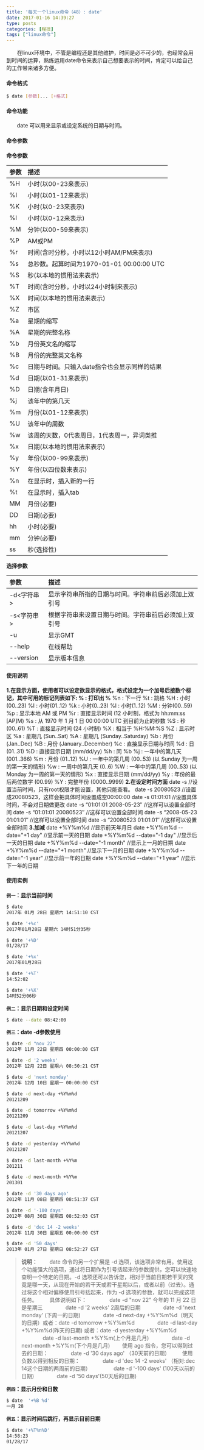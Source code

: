 ```yaml
---
title: '每天一个linux命令（48）: date'
date: 2017-01-16 14:39:27
type: posts
categories: [程技]
tags: ["linux命令"]
---
```

　　在linux环境中，不管是编程还是其他维护，时间是必不可少的，也经常会用到时间的运算，熟练运用date命令来表示自己想要表示的时间，肯定可以给自己的工作带来诸多方便。
<!--more -->
#### 命令格式
```bash
$ date [参数]... [+格式]
```
#### 命令功能
　　date 可以用来显示或设定系统的日期与时间。
#### 命令参数
**命令参数**

| 参数 | 描述 |
| :- | :- |
| %H | 小时(以00-23来表示) |
| %I | 小时(以01-12来表示) |
| %K | 小时(以0-23来表示) |
| %l | 小时(以0-12来表示) |
| %M | 分钟(以00-59来表示) |
| %P | AM或PM |
| %r | 时间(含时分秒，小时以12小时AM/PM来表示) |
| %s | 总秒数。起算时间为1970-01-01 00:00:00 UTC |
| %S | 秒(以本地的惯用法来表示) |
| %T | 时间(含时分秒，小时以24小时制来表示) |
| %X | 时间(以本地的惯用法来表示) |
| %Z | 市区 |
| %a | 星期的缩写 |
| %A | 星期的完整名称 |
| %b | 月份英文名的缩写 |
| %B | 月份的完整英文名称 |
| %c | 日期与时间。只输入date指令也会显示同样的结果 |
| %d | 日期(以01-31来表示) |
| %D | 日期(含年月日) |
| %j | 该年中的第几天 |
| %m | 月份(以01-12来表示) |
| %U | 该年中的周数 |
| %w | 该周的天数，0代表周日，1代表周一，异词类推 |
| %x | 日期(以本地的惯用法来表示) |
| %y | 年份(以00-99来表示) |
| %Y | 年份(以四位数来表示) |
| %n | 在显示时，插入新的一行 |
| %t | 在显示时，插入tab |
| MM | 月份(必要) |
| DD | 日期(必要) |
| hh | 小时(必要) |
| mm | 分钟(必要) |
| ss | 秒(选择性)  |

**选择参数**

| 参数 | 描述 |
| :- | :- |
| -d<字符串> | 显示字符串所指的日期与时间。字符串前后必须加上双引号 |
| -s<字符串> | 根据字符串来设置日期与时间。字符串前后必须加上双引号 |
| -u | 显示GMT |
| --help | 在线帮助 |
| --version | 显示版本信息 |

#### 使用说明
**1.在显示方面，使用者可以设定欲显示的格式，格式设定为一个加号后接数个标记，其中可用的标记列表如下: % :  打印出 %**
%n : 下一行
%t : 跳格
%H : 小时(00..23)
%I : 小时(01..12)
%k : 小时(0..23)
%l : 小时(1..12)
%M : 分钟(00..59)
%p : 显示本地 AM 或 PM
%r : 直接显示时间 (12 小时制，格式为 hh:mm:ss [AP]M)
%s : 从 1970 年 1 月 1 日 00:00:00 UTC 到目前为止的秒数
%S : 秒(00..61)
%T : 直接显示时间 (24 小时制)
%X : 相当于 %H:%M:%S
%Z : 显示时区 %a : 星期几 (Sun..Sat)
%A : 星期几 (Sunday..Saturday)
%b : 月份 (Jan..Dec)
%B : 月份 (January..December)
%c : 直接显示日期与时间
%d : 日 (01..31)
%D : 直接显示日期 (mm/dd/yy)
%h : 同 %b
%j : 一年中的第几天 (001..366)
%m : 月份 (01..12)
%U : 一年中的第几周 (00..53) (以 Sunday 为一周的第一天的情形)
%w : 一周中的第几天 (0..6)
%W : 一年中的第几周 (00..53) (以 Monday 为一周的第一天的情形)
%x : 直接显示日期 (mm/dd/yy)
%y : 年份的最后两位数字 (00.99)
%Y : 完整年份 (0000..9999)
**2.在设定时间方面**
date -s //设置当前时间，只有root权限才能设置，其他只能查看。
date -s 20080523 //设置成20080523，这样会把具体时间设置成空00:00:00
date -s 01:01:01 //设置具体时间，不会对日期做更改
date -s “01:01:01 2008-05-23″ //这样可以设置全部时间
date -s “01:01:01 20080523″ //这样可以设置全部时间
date -s “2008-05-23 01:01:01″ //这样可以设置全部时间
date -s “20080523 01:01:01″ //这样可以设置全部时间
**3.加减**
date +%Y%m%d         //显示前天年月日
date +%Y%m%d --date="+1 day"  //显示前一天的日期
date +%Y%m%d --date="-1 day"  //显示后一天的日期
date +%Y%m%d --date="-1 month"  //显示上一月的日期
date +%Y%m%d --date="+1 month"  //显示下一月的日期
date +%Y%m%d --date="-1 year"  //显示前一年的日期
date +%Y%m%d --date="+1 year"  //显示下一年的日期
#### 使用实例
**`例一`：显示当前时间**
```bash
$ date
2017年 01月 28日 星期六 14:51:10 CST

$ date '+%c'
2017年01月28日 星期六 14时51分35秒

$ date '+%D'
01/28/17

$ date '+%x'
2017年01月28日

$ date '+%T'
14:52:02

$ date '+%X'
14时52分06秒
```
**`例二`：显示日期和设定时间**
```bash
$ date --date 08:42:00
```
**`例三`：date -d参数使用**
```bash
$ date -d "nov 22"
2012年 11月 22日 星期四 00:00:00 CST

$ date -d '2 weeks'
2012年 12月 22日 星期六 08:50:21 CST

$ date -d 'next monday'
2012年 12月 10日 星期一 00:00:00 CST

$ date -d next-day +%Y%m%d
20121209

$ date -d tomorrow +%Y%m%d
20121209

$ date -d last-day +%Y%m%d
20121207

$ date -d yesterday +%Y%m%d
20121207

$ date -d last-month +%Y%m
201211

$ date -d next-month +%Y%m
201301

$ date -d '30 days ago'
2012年 11月 08日 星期四 08:51:37 CST

$ date -d '-100 days'
2012年 08月 30日 星期四 08:52:03 CST

$ date -d 'dec 14 -2 weeks'
2012年 11月 30日 星期五 00:00:00 CST

$ date -d '50 days'
2013年 01月 27日 星期日 08:52:27 CST
```
>**说明：**
　　date 命令的另一个扩展是 -d 选项，该选项非常有用。使用这个功能强大的选项，通过将日期作为引号括起来的参数提供，您可以快速地查明一个特定的日期。-d 选项还可以告诉您，相对于当前日期若干天的究竟是哪一天，从现在开始的若干天或若干星期以后，或者以前（过去）。通过将这个相对偏移使用引号括起来，作为 -d 选项的参数，就可以完成这项任务。
　　具体说明如下：
　　　　date -d "nov 22"  今年的 11 月 22 日是星期三
　　　　date -d '2 weeks' 2周后的日期
　　　　date -d 'next monday' (下周一的日期)
　　　　date -d next-day +%Y%m%d（明天的日期）或者：date -d tomorrow +%Y%m%d
　　　　date -d last-day +%Y%m%d(昨天的日期) 或者：date -d yesterday +%Y%m%d
　　　　date -d last-month +%Y%m(上个月是几月)
　　　　date -d next-month +%Y%m(下个月是几月)
　　使用 ago 指令，您可以得到过去的日期：
　　　　date -d '30 days ago' （30天前的日期）
　　使用负数以得到相反的日期：
　　　　date -d 'dec 14 -2 weeks' （相对:dec 14这个日期的两周前的日期）
　　　　date -d '-100 days' (100天以前的日期)
　　　　date -d '50 days'(50天后的日期)

**`例四`：显示月份和日数**
```bash
$ date  '+%B %d'
一月 28
```
**`例五`：显示时间后跳行，再显示目前日期**
```bash
$ date '+%T%n%D'
14:58:23
01/28/17
```
